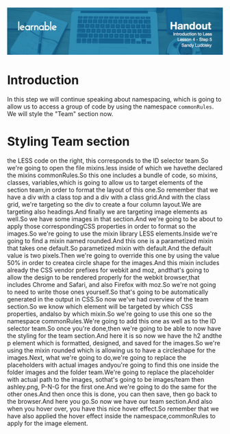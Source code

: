 ![](headers/4-5.jpg)
# Introduction

In this step we will continue speaking about namespacing, which is going to allow us to access a group of code by using the namespace `commonRules`. We will style the "Team" section now.

# Styling Team section

the LESS code on the right, this corresponds to the ID selector team.So we're going to open the file mixins.less inside of which we havethe declared the mixins commonRules.So this one includes a bundle of code, so mixins, classes, variables,which is going to allow us to target elements of the section team,in order to format the layout of this one.So remember that we have a div with a class top and a div with a class grid.And with the class grid, we're targeting so the div to create a four column layout.We are targeting also headings.And finally we are targeting image elements as well.So we have some images in that section.And we're going to be about to apply those correspondingCSS properties in order to format so the images.So we're going to use the mixin library LESS elements.Inside we're going to find a mixin named rounded.And this one is a parametized mixin that takes one default.So parametized mixin with default.And the default value is two pixels.Then we're going to override this one by using the value 50% in order to createa circle shape for the images.And this mixin includes already the CSS vendor prefixes for webkit and moz, andthat's going to allow the design to be rendered properly for the webkit browser,that includes Chrome and Safari, and also Firefox with moz.So we're not going to need to write those ones yourself.So that's going to be automatically generated in the output in CSS.So now we've had overview of the team section.So we know which element will be targeted by which CSS properties, andalso by which mixin.So we're going to use this one so the namespace commonRules.We're going to add this one as well as to the ID selector team.So once you're done,then we're going to be able to now have the styling for the team section.And here it is so now we have the h2 andthe p element which is formatted, designed, and saved for the images.So we're using the mixin rounded which is allowing us to have a circleshape for the images.Next, what we're going to do,we're going to replace the placeholders with actual images andyou're going to find this one inside the folder images and the folder team.We're going to replace the placeholder with actual path to the images, sothat's going to be images/team then ashley.png, P-N-G for the first one.And we're going to do the same for the other ones.And then once this is done, you can then save, then go back to the browser.And here you go.So now we have our team section.And also when you hover over, you have this nice hover effect.So remember that we have also applied the hover effect inside the namespace,commonRules to apply for the image element.